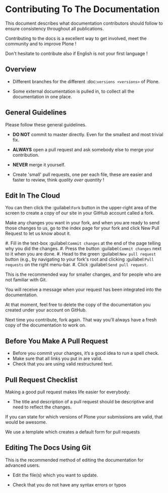 # Contributing To The Documentation

This document describes what documentation contributors should follow to ensure consistency throughout all publications.

Contributing to the docs is a excellent way to get involved, meet the community and to improve Plone !

Don't hesitate to contribute also if English is not your first language !


## Overview

* Different branches for the different :doc:`versions <versions>` of Plone.

* Some external documentation is pulled in, to collect all the documentation in one place.



## General Guidelines

Please follow these general guidelines.

- **DO NOT** commit to master directly. Even for the smallest and most trivial fix.

- **ALWAYS** open a pull request and ask somebody else to merge your contribution.

- **NEVER** merge it yourself.

- Create 'small' pull requests, one per each file, these are easier and faster to review, think *quality over quantity* !


## Edit In The Cloud

You can then click the :guilabel:`Fork` button in the upper-right area of the screen to create a copy of our site in your GitHub account called a fork.


Make any changes you want in your fork, and when you are ready to send those changes to us, go to the index page for your fork and click New Pull Request to let us know about it.

#. Fill in the text-box :guilabel:`Commit changes` at the end of the page telling why you did the changes.
#. Press the button :guilabel:`Commit changes` next to it when you are done.
#. Head to the green :guilabel:`New pull request` button (e.g., by navigating to your fork's root and clicking :guilabel:`Pull requests` on the right menu-bar.
#. Click :guilabel:`Send pull request`.

This is the recommended way for smaller changes, and for people who are not familiar with Git.

You will receive a message when your request has been integrated into the documentation.

At that moment, feel free to delete the copy of the documentation you created under your account on GitHub.

Next time you contribute, fork again.
That way you'll always have a fresh copy of the documentation to work on.


## Before You Make A Pull Request

* Before you commit your changes, it’s a good idea to run a spell check.
* Make sure that all links you put in are valid.
* Check that you are using valid restructured text.


## Pull Request Checklist

Making a good pull request makes life easier for everybody:

* The title and description of a pull request should be descriptive and need to reflect the changes.

If you can state for which versions of Plone your submissions are valid, that would be awesome.

We use a template which creates a default form for pull requests


## Editing The Docs Using Git

This is the recommended method of editing the documentation for
advanced users.


* Edit the file(s) which you want to update.

* Check that you do not have any syntax errors or typos


